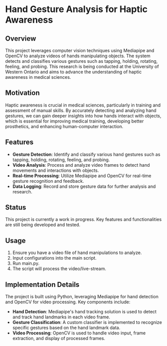 # Hand Gesture Analysis for Haptic Awareness

## Overview
This project leverages computer vision techniques using Mediapipe and OpenCV to analyze videos of hands manipulating objects. The system detects and classifies various gestures such as tapping, holding, rotating, feeling, and probing. This research is being conducted at the University of Western Ontario and aims to advance the understanding of haptic awareness in medical sciences.

## Motivation
Haptic awareness is crucial in medical sciences, particularly in training and assessment of manual skills. By accurately detecting and analyzing hand gestures, we can gain deeper insights into how hands interact with objects, which is essential for improving medical training, developing better prosthetics, and enhancing human-computer interaction.

## Features
- **Gesture Detection**: Identify and classify various hand gestures such as tapping, holding, rotating, feeling, and probing.
- **Video Analysis**: Process and analyze video frames to detect hand movements and interactions with objects.
- **Real-time Processing**: Utilize Mediapipe and OpenCV for real-time gesture recognition and feedback.
- **Data Logging**: Record and store gesture data for further analysis and research.

## Status
This project is currently a work in progress. Key features and functionalities are still being developed and tested.

## Usage
1. Ensure you have a video file of hand manipulations to analyze.
2. Input configurations into the main script.
3. Run main.py.
4. The script will process the video/live-stream.

## Implementation Details
The project is built using Python, leveraging Mediapipe for hand detection and OpenCV for video processing. Key components include:
- **Hand Detection**: Mediapipe's hand tracking solution is used to detect and track hand landmarks in each video frame.
- **Gesture Classification**: A custom classifier is implemented to recognize specific gestures based on the hand landmark data.
- **Video Processing**: OpenCV is used to handle video input, frame extraction, and display of processed frames.
